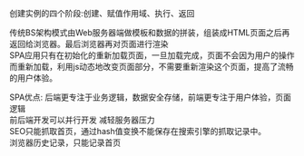 创建实例的四个阶段:创建、赋值作用域、执行、返回    

传统BS架构模式由Web服务器端做模板和数据的拼装，组装成HTML页面之后再返回给浏览器。最后浏览器再对页面进行渲染    
SPA应用只有在初始化的重新加载页面，一旦加载完成，页面不会因为用户的操作而重新加载，利用js动态地改变页面部分，不需要重新渲染这个页面，提高了流畅的用户体验。  
  

SPA优点:
后端更专注于业务逻辑，数据安全存储，前端更专注于用户体验，页面逻辑  
前后端开发可以并行开发
减轻服务器压力  
SEO只能抓取首页，通过hash值变换不能保存在搜索引擎的抓取记录中。  
浏览器历史记录，只能记录首页  